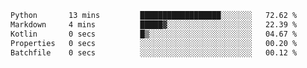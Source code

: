 <!--START_SECTION:waka-->

```txt
Python       13 mins         ██████████████████░░░░░░░   72.62 %
Markdown     4 mins          █████▓░░░░░░░░░░░░░░░░░░░   22.39 %
Kotlin       0 secs          █▒░░░░░░░░░░░░░░░░░░░░░░░   04.67 %
Properties   0 secs          ░░░░░░░░░░░░░░░░░░░░░░░░░   00.20 %
Batchfile    0 secs          ░░░░░░░░░░░░░░░░░░░░░░░░░   00.12 %
```

<!--END_SECTION:waka-->

